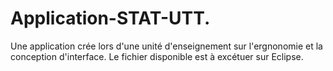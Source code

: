 # Application-STAT-UTT.
Une application crée lors d'une unité d'enseignement sur l'ergnonomie et la conception d'interface.
Le fichier disponible est à excétuer sur Eclipse.
